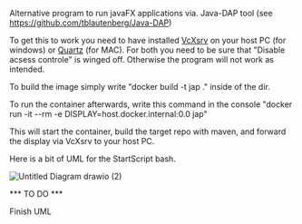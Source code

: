 Alternative program to run javaFX applications via. Java-DAP tool (see https://github.com/tblautenberg/Java-DAP)

To get this to work you need to have installed [VcXsrv](https://sourceforge.net/projects/vcxsrv/) on your host PC (for windows) or [Quartz](https://www.xquartz.org) (for MAC). For both you need to be sure that "Disable acsess controle" is winged off. Otherwise the program will not work as intended.

To build the image simply write "docker build -t jap ." inside of the dir. 

To run the container afterwards, write this command in the console "docker run -it --rm -e DISPLAY=host.docker.internal:0.0 jap"

This will start the container, build the target repo with maven, and forward the display via VcXsrv to your host PC.

Here is a bit of UML for the StartScript bash.

![Untitled Diagram drawio (2)](https://github.com/tblautenberg/JavaFX-DAP/assets/109878505/d72ff459-9e4e-43c2-8cc1-13ea8e525bf2)


*** TO DO ***

Finish UML
